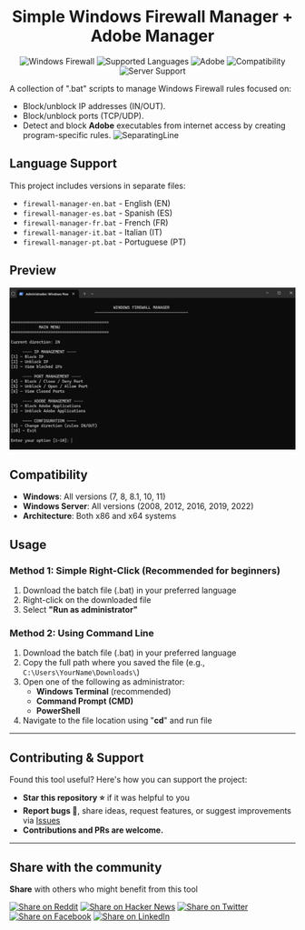<div align="center">
  
# Simple Windows Firewall Manager + Adobe Manager

![Windows Firewall](https://img.shields.io/badge/Windows%20Firewall-Manager-0078D4?logo=github&logoColor=white)
![Supported Languages](https://img.shields.io/badge/Supported_Languages-EN,_ES,_FR,_IT,_PT-green?logo=googletranslate&logoColor=white)
![Adobe](https://img.shields.io/badge/Adobe-Block_Manager-ff2d00?logo=adobe&logoColor=white)
![Compatibility](https://img.shields.io/badge/Windows-All_Versions-blue?logo=windows&logoColor=white)
![Server Support](https://img.shields.io/badge/Windows_Server-Supported-lightgrey)

</div>

A collection of ".bat" scripts to manage Windows Firewall rules focused on:
- Block/unblock IP addresses (IN/OUT).
- Block/unblock ports (TCP/UDP).
- Detect and block **Adobe** executables from internet access by creating program-specific rules.
![SeparatingLine](https://i.imgur.com/waxVImv.png)

## Language Support
This project includes versions in separate files:
- `firewall-manager-en.bat` - English (EN)
- `firewall-manager-es.bat` - Spanish (ES)
- `firewall-manager-fr.bat` - French (FR)
- `firewall-manager-it.bat` - Italian (IT)
- `firewall-manager-pt.bat` - Portuguese (PT)

## Preview
![Main Menu](screenshots/MainMenu.png)

## Compatibility
- **Windows**: All versions (7, 8, 8.1, 10, 11)
- **Windows Server**: All versions (2008, 2012, 2016, 2019, 2022)
- **Architecture**: Both x86 and x64 systems

## Usage

### Method 1: Simple Right-Click (Recommended for beginners)
1. Download the batch file (.bat) in your preferred language
2. Right-click on the downloaded file
3. Select **"Run as administrator"**

### Method 2: Using Command Line
1. Download the batch file (.bat) in your preferred language
2. Copy the full path where you saved the file (e.g., `C:\Users\YourName\Downloads\`)
3. Open one of the following as administrator:
   - **Windows Terminal** (recommended)
   - **Command Prompt (CMD)**
   - **PowerShell**
4. Navigate to the file location using "**cd**" and run file
---

## Contributing & Support

Found this tool useful? Here's how you can support the project:
- **Star this repository ⭐** if it was helpful to you
- **Report bugs 🐞**, share ideas, request features, or suggest improvements via [Issues](../../issues)
- **Contributions and PRs are welcome.**
---

## Share with the community

**Share** with others who might benefit from this tool

[![Share on Reddit](https://img.shields.io/badge/share%20on-reddit-red?logo=reddit)](https://reddit.com/submit?url=https://github.com/RaisenOps/Windows-Firewall-Manager-Adobe-Manager&title=Windows%20Firewall%20Manager%20for%20Adobe%20Apps)
[![Share on Hacker News](https://img.shields.io/badge/share%20on-hacker%20news-orange?logo=ycombinator)](https://news.ycombinator.com/submitlink?u=https://github.com/RaisenOps/Windows-Firewall-Manager-Adobe-Manager)
[![Share on Twitter](https://img.shields.io/badge/share%20on-twitter-03A9F4?logo=twitter)](https://twitter.com/share?url=https://github.com/RaisenOps/Windows-Firewall-Manager-Adobe-Manager&text=Check%20out%20this%20Windows%20Firewall%20Manager%20for%20Adobe%20Apps!)
[![Share on Facebook](https://img.shields.io/badge/share%20on-facebook-1976D2?logo=facebook)](https://www.facebook.com/sharer/sharer.php?u=https://github.com/RaisenOps/Windows-Firewall-Manager-Adobe-Manager)
[![Share on LinkedIn](https://img.shields.io/badge/share%20on-linkedin-3949AB?logo=linkedin)](https://www.linkedin.com/shareArticle?url=https://github.com/RaisenOps/Windows-Firewall-Manager-Adobe-Manager&title=Windows%20Firewall%20Manager%20for%20Adobe%20Apps)
